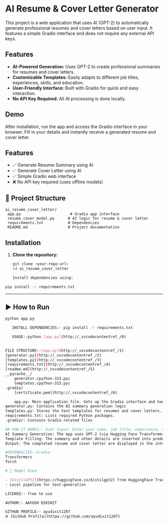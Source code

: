 # AI Resume & Cover Letter Generator

This project is a web application that uses AI (GPT-2) to automatically generate professional resumes and cover letters based on user input. It features a simple Gradio interface and does not require any external API keys.

## Features

- **AI-Powered Generation:** Uses GPT-2 to create professional summaries for resumes and cover letters.
- **Customizable Templates:** Easily adapts to different job titles, experiences, skills, and education.
- **User-Friendly Interface:** Built with Gradio for quick and easy interaction.
- **No API Key Required:** All AI processing is done locally.

## Demo

After installation, run the app and access the Gradio interface in your browser. Fill in your details and instantly receive a generated resume and cover letter.

##  Features

- ✅ Generate Resume Summary using AI
- ✅ Generate Cover Letter using AI
- ✅ Simple Gradio web interface
- ❌ No API key required (uses offline models)


## 📂 Project Structure

```
ai_resume_cover_letter/
 app.py                      # Gradio app interface
 resume_cover_model.py      # AI logic for resume & cover letter
 requirements.txt           # Dependencies
 README.md                  # Project documentation
```

## Installation

1. **Clone the repository:**
   ```sh
   git clone <your-repo-url>
   cd ai_resume_cover_letter

   Install dependencies using:

```bash
pip install -r requirements.txt
```

---

## ▶️ How to Run

```bash
python app.py

   INSTALL DEPENDENCIES:- pip install -r requirements.txt

   USAGE:-python [app.py](http://_vscodecontentref_/0)
   

FILE STRUCTURE:-[app.py](http://_vscodecontentref_/1)
[generator.py](http://_vscodecontentref_/2)
[templates.py](http://_vscodecontentref_/3)
[requirements.txt](http://_vscodecontentref_/4)
[readme.md](http://_vscodecontentref_/5)
__pycache__/
    generator.cpython-313.pyc
    templates.cpython-313.pyc
.gradio/
    [certificate.pem](http://_vscodecontentref_/6)

    app.py: Main application file. Sets up the Gradio interface and handles user input/output.
generator.py: Contains the AI summary generation logic 
templates.py: Stores the text templates for resumes and cover letters.
requirements.txt: Lists required Python packages.
.gradio/: Contains Gradio-related files 

## HOW IT WORKS:- User Input: Enter your name, job title, experience, skills, and education in the Gradio interface.
AI Summary Generation: The app uses GPT-2 (via Hugging Face Transformers) to generate a professional summary based on your experience, skills, and job title (generator.generate_summary).
Template Filling: The summary and other details are inserted into predefined templates (resume_template, cover_letter_template).
Output: The completed resume and cover letter are displayed in the interface.

#DEPENDECIES:-Gradio
Transformers
Torch

# 🤖 Model Used

- [DistilGPT2](https://huggingface.co/distilgpt2) from HuggingFace Transformers  
- Local pipeline for text-generation

LICENSE:- free to use

AUTHOR:- AAYUSH DIKSHIT 

GITHUB PROFILE:- ayudixit1207
🌐 [GitHub Profile](https://github.com/ayudixit1207)
